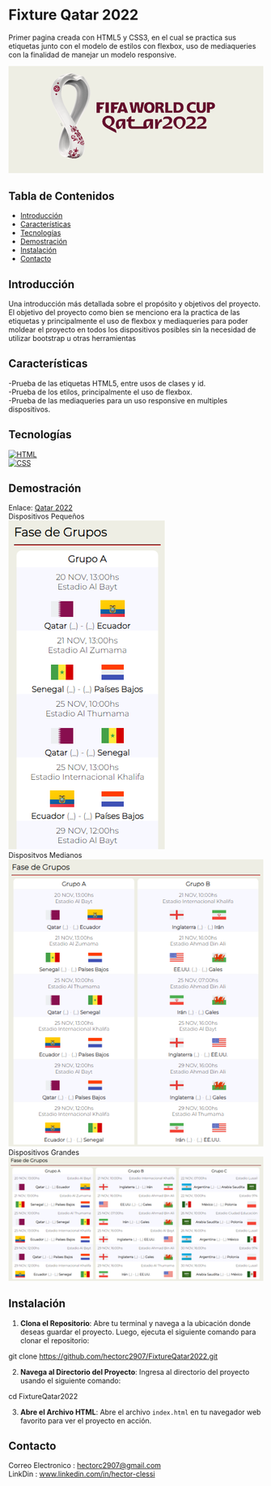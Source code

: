 # Fixture Qatar 2022

Primer pagina creada con HTML5 y CSS3, en el cual se practica sus etiquetas junto con el modelo de estilos con flexbox, uso de mediaqueries con la finalidad de manejar un modelo responsive.

![](https://github.com/hectorc2907/FixtureQatar2022/blob/lastDetails/img/logoReadme.PNG)

## Tabla de Contenidos

- [Introducción](#introducción)
- [Características](#características)
- [Tecnologías](#tecnologías)
- [Demostración](#demostración)
- [Instalación](#instalación)
- [Contacto](#contacto)

## Introducción

Una introducción más detallada sobre el propósito y objetivos del proyecto.
El objetivo del proyecto como bien se menciono era la practica de las etiquetas y principalmente el uso de flexbox y mediaqueries para poder moldear el proyecto en todos los dispositivos posibles sin la necesidad de utilizar bootstrap u otras herramientas

## Características

-Prueba de las etiquetas HTML5, entre usos de clases y id.  
-Prueba de los etilos, principalmente el uso de flexbox.  
-Prueba de las mediaqueries para un uso responsive en multiples dispositivos.  

## Tecnologías

[![HTML](https://img.shields.io/badge/-HTML-orange?style=flat&logo=html5&logoColor=white)](https://www.w3.org/TR/html52/)  
[![CSS](https://img.shields.io/badge/-CSS-blue?style=flat&logo=css3&logoColor=white)](https://www.w3.org/Style/CSS/)  
## Demostración

Enlace:
[Qatar 2022](https://fixture2022hac.netlify.app/)  
Dispositivos Pequeños  
![Dispositivos Pequeños](https://github.com/hectorc2907/FixtureQatar2022/blob/lastDetails/img/capturas/Small.PNG)  
Dispositvos Medianos  
![Dispositivos Medianos](https://github.com/hectorc2907/FixtureQatar2022/blob/lastDetails/img/capturas/Medium.PNG)  
Dispositivos Grandes  
![Dispositivos Grandes](https://github.com/hectorc2907/FixtureQatar2022/blob/lastDetails/img/capturas/Large.PNG)  

## Instalación

1. **Clona el Repositorio**: Abre tu terminal y navega a la ubicación donde deseas guardar el proyecto. Luego, ejecuta el siguiente comando para clonar el repositorio:
    
git clone https://github.com/hectorc2907/FixtureQatar2022.git
    
2. **Navega al Directorio del Proyecto**: Ingresa al directorio del proyecto usando el siguiente comando:
    
cd FixtureQatar2022
    
3. **Abre el Archivo HTML**: Abre el archivo `index.html` en tu navegador web favorito para ver el proyecto en acción.

## Contacto

Correo Electronico : hectorc2907@gmail.com    
LinkDin : www.linkedin.com/in/hector-clessi